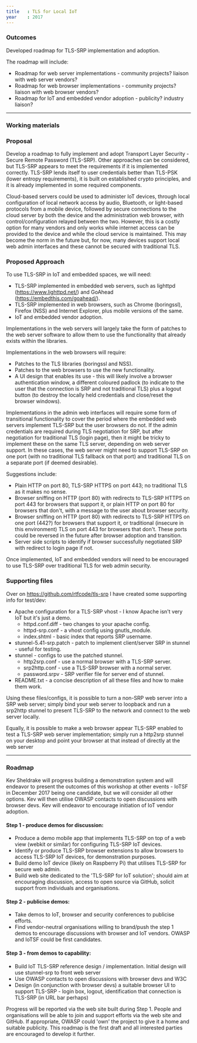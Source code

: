 ```yaml
---
title	: TLS for Local IoT
year    : 2017
---
```


### Outcomes

Developed roadmap for TLS-SRP implementation and adoption.

The roadmap will include:
- Roadmap for web server implementations - community projects? liaison with web server vendors?
- Roadmap for web browser implementations - community projects? liaison with web browser vendors?
- Roadmap for IoT and embedded vendor adoption - publicity? industry liaison?
 
 --- 
 
### Working materials

### Proposal

Develop a roadmap to fully implement and adopt Transport Layer Security - Secure Remote Password (TLS-SRP).  Other approaches can be considered, but TLS-SRP appears to meet the requirements if it is implemented correctly. TLS-SRP lends itself to user credentials better than TLS-PSK (lower entropy requirements), it is built on established crypto principles, and it is already implemented in some required components.

Cloud-based servers could be used to administer IoT devices, through local configuration of local network access by audio, Bluetooth, or light-based protocols from a mobile device, followed by secure connections to the cloud server by both the device and the administration web browser, with control/configuration relayed between the two. However, this is a costly option for many vendors and only works while internet access can be provided to the device and while the cloud service is maintained.  This may become the norm in the future but, for now, many devices support local web admin interfaces and these cannot be secured with traditional TLS.

### Proposed Approach

To use TLS-SRP in IoT and embedded spaces, we will need:

- TLS-SRP implemented in embedded web servers, such as lighttpd (https://www.lighttpd.net/) and GoAhead (https://embedthis.com/goahead/).
- TLS-SRP implemented in web browsers, such as Chrome (boringssl), Firefox (NSS) and Internet Explorer, plus mobile versions of the same.
- IoT and embedded vendor adoption.

Implementations in the web servers will largely take the form of patches to the web server software to allow them to use the functionality that already exists within the libraries.

Implementations in the web browsers will require:

- Patches to the TLS libraries (boringssl and NSS).
- Patches to the web browsers to use the new functionality.
- A UI design that enables its use - this will likely involve a browser authentication window, a different coloured padlock (to indicate to the user that the connection is SRP and not traditional TLS) plus a logout button (to destroy the locally held credentials and close/reset the browser windows).

Implementations in the admin web interfaces will require some form of transitional functionality to cover the period where the embedded web servers implement TLS-SRP but the user browsers do not.  If the admin credentials are required during TLS negotiation for SRP, but after negotiation for traditional TLS (login page), then it might be tricky to implement these on the same TLS server, depending on web server support.  In these cases, the web server might need to support TLS-SRP on one port (with no traditional TLS fallback on that port) and traditional TLS on a separate port (if deemed desirable).

Suggestions include:

- Plain HTTP on port 80, TLS-SRP HTTPS on port 443; no traditional TLS as it makes no sense.
- Browser sniffing on HTTP (port 80) with redirects to TLS-SRP HTTPS on port 443 for browsers that support it, or plain HTTP on port 80 for browsers that don't, with a message to the user about browser security.
- Browser sniffing on HTTP (port 80) with redirects to TLS-SRP HTTPS on one port (442?) for browsers that support it, or traditional (insecure in this environment) TLS on port 443 for browsers that don't.  These ports could be reversed in the future after browser adoption and transition.
- Server side scripts to identify if browser successfully negotiated SRP with redirect to login page if not.

Once implemented, IoT and embedded vendors will need to be encouraged to use TLS-SRP over traditional TLS for web admin security.

### Supporting files

Over on https://github.com/rtfcode/tls-srp I have created some supporting info for test/dev:
* Apache configuration for a TLS-SRP vhost - I know Apache isn't very IoT but it's just a demo.
  * httpd.conf.diff - two changes to your apache config.
  * httpd-srp.conf - a vhost config using gnutls_module.
  * index.shtml - basic index that reports SRP username.
* stunnel-5.41-srp.patch - patch to implement client/server SRP in stunnel - useful for testing.
* stunnel - configs to use the patched stunnel.
  * http2srp.conf - use a normal browser with a TLS-SRP server.
  * srp2http.conf - use a TLS-SRP browser with a normal server.
  * password.srpv - SRP verifier file for server end of stunnel.
* README.txt - a concise description of all these files and how to make them work.

Using these files/configs, it is possible to turn a non-SRP web server into a SRP web server; simply bind your web server to loopback and run a srp2http stunnel to present TLS-SRP to the network and connect to the web server locally.

Equally, it is possible to make a web browser appear TLS-SRP enabled to test a TLS-SRP web server implementation; simply run a http2srp stunnel on your desktop and point your browser at that instead of directly at the web server

 ---

### Roadmap

Kev Sheldrake will progress building a demonstration system and will endeavor to present the outcomes of this workshop at other events - IoTSF in December 2017 being one candidate, but we will consider all other options. Kev will then utilise OWASP contacts to open discussions with browser devs.  Kev will endeavor to encourage initiation of IoT vendor adoption.

#### Step 1 - produce demos for discussion:

  - Produce a demo mobile app that implements TLS-SRP on top of a web view (webkit or similar) for configuring TLS-SRP IoT devices.
  - Identify or produce TLS-SRP browser extensions to allow browsers to access TLS-SRP IoT devices, for demonstration purposes.
  - Build demo IoT device (likely on Raspberry Pi) that utilises TLS-SRP for secure web admin.
  - Build web site dedicated to the 'TLS-SRP for IoT solution'; should aim at encouraging discussion, access to open source via GitHub, solicit support from individuals and organisations.
  
#### Step 2 - publicise demos:

  - Take demos to IoT, browser and security conferences to publicise efforts.
  - Find vendor-neutral organisations willing to brand/push the step 1 demos to encourage discussions with browser and IoT vendors.  OWASP and IoTSF could be first candidates.
  
#### Step 3 - from demos to capability:

  - Build IoT TLS-SRP reference design / implementation.  Initial design will use stunnel-srp to front web server
  - Use OWASP contacts to open discussions with browser devs and W3C
  - Design (in conjunction with browser devs) a suitable browser UI to support TLS-SRP - login box, logout, identification that connection is TLS-SRP (in URL bar perhaps)

Progress will be reported via the web site built during Step 1.  People and organisations will be able to join and support efforts via the web site and GitHub.  If appropriate, OWASP could 'own' the project to give it a home and suitable publicity.  This roadmap is the first draft and all interested parties are encouraged to develop it further.
